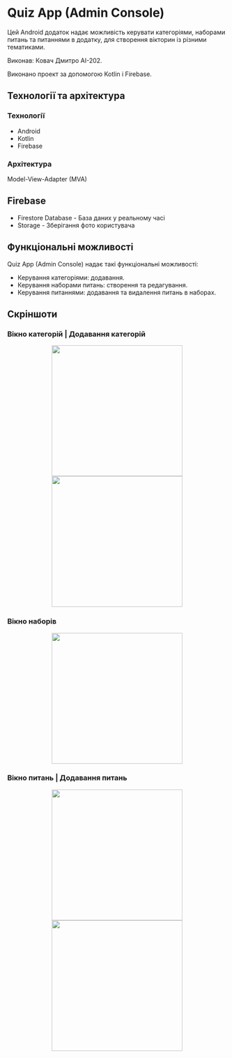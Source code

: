 # Quiz App (Admin Console)

Цей Аndroid додаток надає можливість керувати категоріями, наборами питань та питаннями в додатку, для створення вікторин із різними тематиками.

Виконав: Ковач Дмитро АІ-202.

Виконано проект за допомогою Kotlin і Firebase.

## Технології та архітектура

### Технології
- Android
- Kotlin
- Firebase

### Архітектура
Model-View-Adapter (MVA)

## Firebase
- Firestore Database - База даних у реальному часі
- Storage - Зберігання фото користувача

## Функціональні можливості
Quiz App (Admin Console) надає такі функціональні можливості:

* Керування категоріями: додавання.
* Керування наборами питань: створення та редагування.
* Керування питаннями: додавання та видалення питань в наборах.

## Скріншоти

### Вікно категорій | Додавання категорій
<p align="center">
  <img src="https://github.com/kovach-dmitry/DigiJ_Quiz_App_Admin/blob/main/Screenshots/Category.png" width="300" />
  <img src="https://github.com/kovach-dmitry/DigiJ_Quiz_App_Admin/blob/main/Screenshots/addCategory.png" width="300" />
</p>

### Вікно наборів
<p align="center">
  <img src="https://github.com/kovach-dmitry/DigiJ_Quiz_App_Admin/blob/main/Screenshots/Sets.png" width="300" />
</p>

### Вікно питань | Додавання питань
<p align="center">
  <img src="https://github.com/kovach-dmitry/DigiJ_Quiz_App_Admin/blob/main/Screenshots/Questions.png" width="300" />
  <img src="https://github.com/kovach-dmitry/DigiJ_Quiz_App_Admin/blob/main/Screenshots/addQuestion.png" width="300" />
</p>
